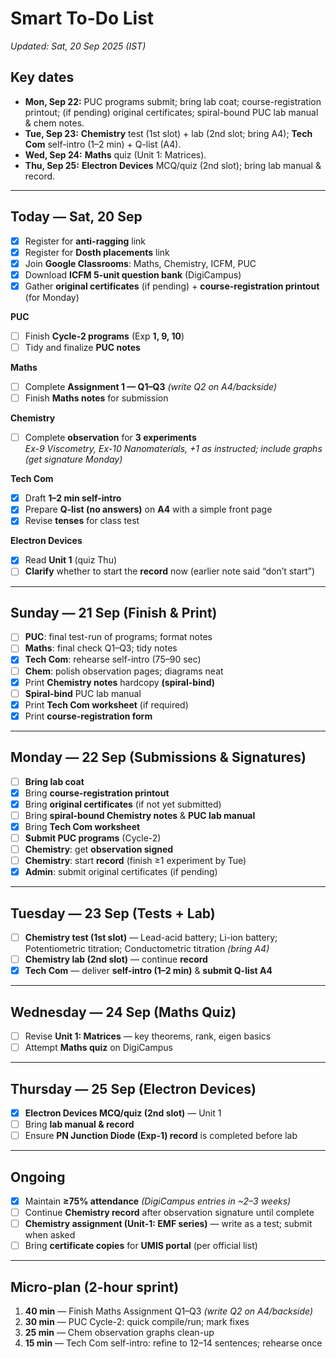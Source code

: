 # Smart To-Do List
*Updated: Sat, 20 Sep 2025 (IST)*

## Key dates
- **Mon, Sep 22:** PUC programs submit; bring lab coat; course-registration printout; (if pending) original certificates; spiral-bound PUC lab manual & chem notes.
- **Tue, Sep 23:** **Chemistry** test (1st slot) + lab (2nd slot; bring A4); **Tech Com** self-intro (1–2 min) + Q-list (A4).
- **Wed, Sep 24:** **Maths** quiz (Unit 1: Matrices).
- **Thu, Sep 25:** **Electron Devices** MCQ/quiz (2nd slot); bring lab manual & record.

---

## Today — Sat, 20 Sep
- [X] Register for **anti-ragging** link
- [X] Register for **Dosth placements** link
- [X] Join **Google Classrooms**: Maths, Chemistry, ICFM, PUC
- [X] Download **ICFM 5-unit question bank** (DigiCampus)
- [X] Gather **original certificates** (if pending) + **course-registration printout** (for Monday)

**PUC**
- [ ] Finish **Cycle-2 programs** (Exp **1, 9, 10**)
- [ ] Tidy and finalize **PUC notes**

**Maths**
- [ ] Complete **Assignment 1 — Q1–Q3** _(write Q2 on A4/backside)_
- [ ] Finish **Maths notes** for submission

**Chemistry**
- [ ] Complete **observation** for **3 experiments**  
  _Ex-9 Viscometry, Ex-10 Nanomaterials, +1 as instructed; include graphs (get signature Monday)_

**Tech Com**
- [X] Draft **1–2 min self-intro**
- [X] Prepare **Q-list (no answers)** on **A4** with a simple front page
- [X] Revise **tenses** for class test

**Electron Devices**
- [X] Read **Unit 1** (quiz Thu)
- [ ] **Clarify** whether to start the **record** now (earlier note said “don’t start”)

---

## Sunday — 21 Sep (Finish & Print)
- [ ] **PUC**: final test-run of programs; format notes
- [ ] **Maths**: final check Q1–Q3; tidy notes
- [X] **Tech Com**: rehearse self-intro (75–90 sec)
- [ ] **Chem**: polish observation pages; diagrams neat
- [X] Print **Chemistry notes** hardcopy **(spiral-bind)**
- [ ] **Spiral-bind** PUC lab manual
- [X] Print **Tech Com worksheet** (if required)
- [X] Print **course-registration form**

---

## Monday — 22 Sep (Submissions & Signatures)
- [ ] **Bring lab coat**
- [X] Bring **course-registration printout**
- [X] Bring **original certificates** (if not yet submitted)
- [ ] Bring **spiral-bound Chemistry notes** & **PUC lab manual**
- [X] Bring **Tech Com worksheet**
- [ ] **Submit PUC programs** (Cycle-2)
- [ ] **Chemistry**: get **observation signed**
- [ ] **Chemistry**: start **record** (finish ≥1 experiment by Tue)
- [X] **Admin**: submit original certificates (if pending)

---

## Tuesday — 23 Sep (Tests + Lab)
- [ ] **Chemistry test (1st slot)** — Lead-acid battery; Li-ion battery; Potentiometric titration; Conductometric titration _(bring A4)_
- [ ] **Chemistry lab (2nd slot)** — continue **record**
- [X] **Tech Com** — deliver **self-intro (1–2 min)** & **submit Q-list A4**

---

## Wednesday — 24 Sep (Maths Quiz)
- [ ] Revise **Unit 1: Matrices** — key theorems, rank, eigen basics
- [ ] Attempt **Maths quiz** on DigiCampus

---

## Thursday — 25 Sep (Electron Devices)
- [X] **Electron Devices MCQ/quiz (2nd slot)** — Unit 1
- [ ] Bring **lab manual & record**
- [ ] Ensure **PN Junction Diode (Exp-1) record** is completed before lab

---

## Ongoing
- [X] Maintain **≥75% attendance** _(DigiCampus entries in ~2–3 weeks)_
- [ ] Continue **Chemistry record** after observation signature until complete
- [ ] **Chemistry assignment (Unit-1: EMF series)** — write as a test; submit when asked
- [ ] Bring **certificate copies** for **UMIS portal** (per official list)

---

## Micro-plan (2-hour sprint)
1. **40 min** — Finish Maths Assignment Q1–Q3 _(write Q2 on A4/backside)_  
2. **30 min** — PUC Cycle-2: quick compile/run; mark fixes  
3. **25 min** — Chem observation graphs clean-up  
4. **15 min** — Tech Com self-intro: refine to 12–14 sentences; rehearse once